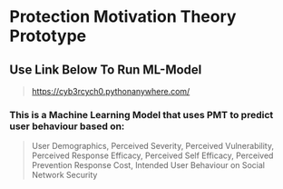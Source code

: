 # Protection Motivation Theory Prototype
## Use Link Below To Run ML-Model
> https://cyb3rcych0.pythonanywhere.com/
### This is a Machine Learning Model that uses PMT to predict user behaviour based on:
> User Demographics,
> Perceived Severity,
> Perceived Vulnerability,
> Perceived Response Efficacy,
> Perceived Self Efficacy,
> Perceived Prevention Response Cost,
> Intended User Behaviour on Social Network Security
